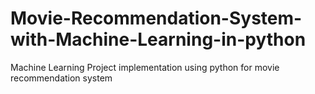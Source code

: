 # Movie-Recommendation-System-with-Machine-Learning-in-python
Machine Learning Project implementation using python for movie recommendation system
